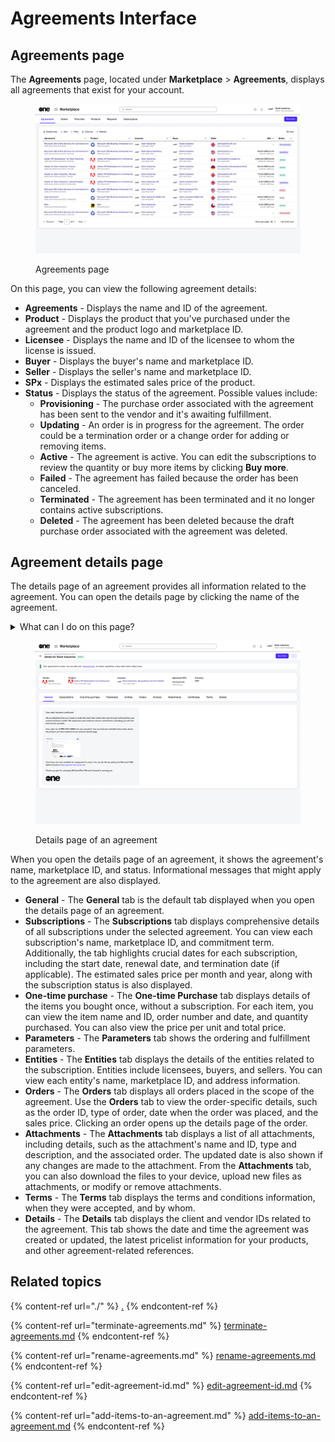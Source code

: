 # Agreements Interface

## Agreements page

The **Agreements** page, located under **Marketplace** > **Agreements**, displays all agreements that exist for your account.

<figure><img src="../../../.gitbook/assets/image (354).png" alt=""><figcaption><p>Agreements page</p></figcaption></figure>

On this page, you can view the following agreement details:

* **Agreements** - Displays the name and ID of the agreement.
* **Product** - Displays the product that you've purchased under the agreement and the product logo and marketplace ID.
* **Licensee** - Displays the name and ID of the licensee to whom the license is issued.
* **Buyer** - Displays the buyer's name and marketplace ID.
* **Seller** - Displays the seller's name and marketplace ID.
* **SPx** - Displays the estimated sales price of the product.
* **Status** - Displays the status of the agreement. Possible values include:
  * **Provisioning** - The purchase order associated with the agreement has been sent to the vendor and it's awaiting fulfillment.&#x20;
  * **Updating** - An order is in progress for the agreement.  The order could be a termination order or a change order for adding or removing items.
  * **Active** - The agreement is active. You can edit the subscriptions to review the quantity or buy more items by clicking **Buy more**.
  * **Failed** - The agreement has failed because the order has been canceled.&#x20;
  * **Terminated** - The agreement has been terminated and it no longer contains active subscriptions.
  * **Deleted** - The agreement has been deleted because the draft purchase order associated with the agreement was deleted.

## Agreement details page <a href="#subscription-details" id="subscription-details"></a>

The details page of an agreement provides all information related to the agreement. You can open the details page by clicking the name of the agreement.&#x20;

<details>

<summary>What can I do on this page?</summary>

From the details page, you can complete the following tasks:&#x20;

* [Terminate your agreement](terminate-agreements.md).
* [Rename your agreement](rename-agreements.md).
* [Edit your agreement's ID](edit-agreement-id.md).

</details>

<figure><img src="../../../.gitbook/assets/image (355).png" alt=""><figcaption><p>Details page of an agreement</p></figcaption></figure>

When you open the details page of an agreement, it shows the agreement's name, marketplace ID, and status. Informational messages that might apply to the agreement are also displayed.&#x20;

* **General** - The **General** tab is the default tab displayed when you open the details page of an agreement.&#x20;
* **Subscriptions** - The **Subscriptions** tab displays comprehensive details of all subscriptions under the selected agreement. You can view each subscription's name, marketplace ID, and commitment term. Additionally, the tab highlights crucial dates for each subscription, including the start date, renewal date, and termination date (if applicable). The estimated sales price per month and year, along with the subscription status is also displayed.
* **One-time purchase** - The **One-time Purchase** tab displays details of the items you bought once, without a subscription. For each item, you can view the item name and ID, order number and date, and quantity purchased. You can also view the price per unit and total price.
* **Parameters** - The **Parameters** tab shows the ordering and fulfillment parameters.
* **Entities** - The **Entities** tab displays the details of the entities related to the subscription. Entities include licensees, buyers, and sellers. You can view each entity's name, marketplace ID, and address information.
* **Orders** - The **Orders** tab displays all orders placed in the scope of the agreement. Use the **Orders** tab to view the order-specific details, such as the order ID, type of order, date when the order was placed, and the sales price. Clicking an order opens up the details page of the order.&#x20;
* **Attachments** - The **Attachments** tab displays a list of all attachments, including details, such as the attachment's name and ID, type and description, and the associated order. The updated date is also shown if any changes are made to the attachment. From the **Attachments** tab, you can also download the files to your device, upload new files as attachments, or modify or remove attachments.&#x20;
* **Terms** - The **Terms** tab displays the terms and conditions information, when they were accepted, and by whom.
* **Details** - The **Details** tab displays the client and vendor IDs related to the agreement. This tab shows the date and time the agreement was created or updated, the latest pricelist information for your products, and other agreement-related references.

## Related topics

{% content-ref url="./" %}
[.](./)
{% endcontent-ref %}

{% content-ref url="terminate-agreements.md" %}
[terminate-agreements.md](terminate-agreements.md)
{% endcontent-ref %}

{% content-ref url="rename-agreements.md" %}
[rename-agreements.md](rename-agreements.md)
{% endcontent-ref %}

{% content-ref url="edit-agreement-id.md" %}
[edit-agreement-id.md](edit-agreement-id.md)
{% endcontent-ref %}

{% content-ref url="add-items-to-an-agreement.md" %}
[add-items-to-an-agreement.md](add-items-to-an-agreement.md)
{% endcontent-ref %}
